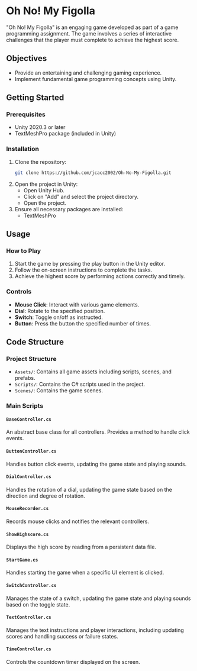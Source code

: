 # Oh No! My Figolla

"Oh No! My Figolla" is an engaging game developed as part of a game programming assignment. The game involves a series of interactive challenges that the player must complete to achieve the highest score.

## Objectives
- Provide an entertaining and challenging gaming experience.
- Implement fundamental game programming concepts using Unity.

## Getting Started

### Prerequisites
- Unity 2020.3 or later
- TextMeshPro package (included in Unity)

### Installation
1. Clone the repository:
    ```sh
    git clone https://github.com/jcacc2002/Oh-No-My-Figolla.git
    ```
2. Open the project in Unity:
    - Open Unity Hub.
    - Click on "Add" and select the project directory.
    - Open the project.
3. Ensure all necessary packages are installed:
    - TextMeshPro

## Usage

### How to Play
1. Start the game by pressing the play button in the Unity editor.
2. Follow the on-screen instructions to complete the tasks.
3. Achieve the highest score by performing actions correctly and timely.

### Controls
- **Mouse Click**: Interact with various game elements.
- **Dial**: Rotate to the specified position.
- **Switch**: Toggle on/off as instructed.
- **Button**: Press the button the specified number of times.

## Code Structure

### Project Structure
- `Assets/`: Contains all game assets including scripts, scenes, and prefabs.
- `Scripts/`: Contains the C# scripts used in the project.
- `Scenes/`: Contains the game scenes.

### Main Scripts
#### `BaseController.cs`
An abstract base class for all controllers. Provides a method to handle click events.

#### `ButtonController.cs`
Handles button click events, updating the game state and playing sounds.

#### `DialController.cs`
Handles the rotation of a dial, updating the game state based on the direction and degree of rotation.

#### `MouseRecorder.cs`
Records mouse clicks and notifies the relevant controllers.

#### `ShowHighscore.cs`
Displays the high score by reading from a persistent data file.

#### `StartGame.cs`
Handles starting the game when a specific UI element is clicked.

#### `SwitchController.cs`
Manages the state of a switch, updating the game state and playing sounds based on the toggle state.

#### `TextController.cs`
Manages the text instructions and player interactions, including updating scores and handling success or failure states.

#### `TimeController.cs`
Controls the countdown timer displayed on the screen.
